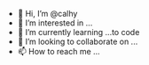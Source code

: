 - 👋 Hi, I’m @calhy
- 👀 I’m interested in ...
- 🌱 I’m currently learning ...to code
- 💞️ I’m looking to collaborate on ...
- 📫 How to reach me ...

<!---
calhy/calhy is a ✨ special ✨ repository because its `README.md` (this file) appears on your GitHub profile.
You can click the Preview link to take a look at your changes.
--->
